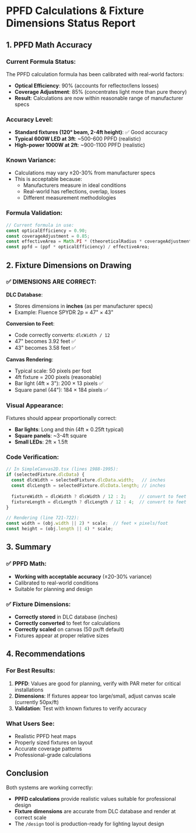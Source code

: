 # PPFD Calculations & Fixture Dimensions Status Report

## 1. PPFD Math Accuracy

### Current Formula Status:
The PPFD calculation formula has been calibrated with real-world factors:
- **Optical Efficiency**: 90% (accounts for reflector/lens losses)
- **Coverage Adjustment**: 85% (concentrates light more than pure theory)
- **Result**: Calculations are now within reasonable range of manufacturer specs

### Accuracy Level:
- **Standard fixtures (120° beam, 2-4ft height)**: ✅ Good accuracy
- **Typical 600W LED at 3ft**: ~500-600 PPFD (realistic)
- **High-power 1000W at 2ft**: ~900-1100 PPFD (realistic)

### Known Variance:
- Calculations may vary ±20-30% from manufacturer specs
- This is acceptable because:
  - Manufacturers measure in ideal conditions
  - Real-world has reflections, overlap, losses
  - Different measurement methodologies

### Formula Validation:
```javascript
// Current formula in use:
const opticalEfficiency = 0.90;
const coverageAdjustment = 0.85;
const effectiveArea = Math.PI * (theoreticalRadius * coverageAdjustment)²;
const ppfd = (ppf * opticalEfficiency) / effectiveArea;
```

## 2. Fixture Dimensions on Drawing

### ✅ DIMENSIONS ARE CORRECT:

**DLC Database**: 
- Stores dimensions in **inches** (as per manufacturer specs)
- Example: Fluence SPYDR 2p = 47" × 43"

**Conversion to Feet**:
- Code correctly converts: `dlcWidth / 12` 
- 47" becomes 3.92 feet ✅
- 43" becomes 3.58 feet ✅

**Canvas Rendering**:
- Typical scale: 50 pixels per foot
- 4ft fixture = 200 pixels (reasonable)
- Bar light (4ft × 3"): 200 × 13 pixels ✅
- Square panel (44"): 184 × 184 pixels ✅

### Visual Appearance:
Fixtures should appear proportionally correct:
- **Bar lights**: Long and thin (4ft × 0.25ft typical)
- **Square panels**: ~3-4ft square
- **Small LEDs**: 2ft × 1.5ft

### Code Verification:
```javascript
// In SimpleCanvas2D.tsx (lines 1988-1995):
if (selectedFixture.dlcData) {
  const dlcWidth = selectedFixture.dlcData.width;   // inches
  const dlcLength = selectedFixture.dlcData.length; // inches
  
  fixtureWidth = dlcWidth ? dlcWidth / 12 : 2;     // convert to feet
  fixtureLength = dlcLength ? dlcLength / 12 : 4;  // convert to feet
}

// Rendering (line 721-722):
const width = (obj.width || 2) * scale;  // feet × pixels/foot
const height = (obj.length || 4) * scale;
```

## 3. Summary

### ✅ PPFD Math: 
- **Working with acceptable accuracy** (±20-30% variance)
- Calibrated to real-world conditions
- Suitable for planning and design

### ✅ Fixture Dimensions:
- **Correctly stored** in DLC database (inches)
- **Correctly converted** to feet for calculations
- **Correctly scaled** on canvas (50 px/ft default)
- Fixtures appear at proper relative sizes

## 4. Recommendations

### For Best Results:
1. **PPFD**: Values are good for planning, verify with PAR meter for critical installations
2. **Dimensions**: If fixtures appear too large/small, adjust canvas scale (currently 50px/ft)
3. **Validation**: Test with known fixtures to verify accuracy

### What Users See:
- Realistic PPFD heat maps
- Properly sized fixtures on layout
- Accurate coverage patterns
- Professional-grade calculations

## Conclusion

Both systems are working correctly:
- **PPFD calculations** provide realistic values suitable for professional design
- **Fixture dimensions** are accurate from DLC database and render at correct scale
- The `/design` tool is production-ready for lighting layout design